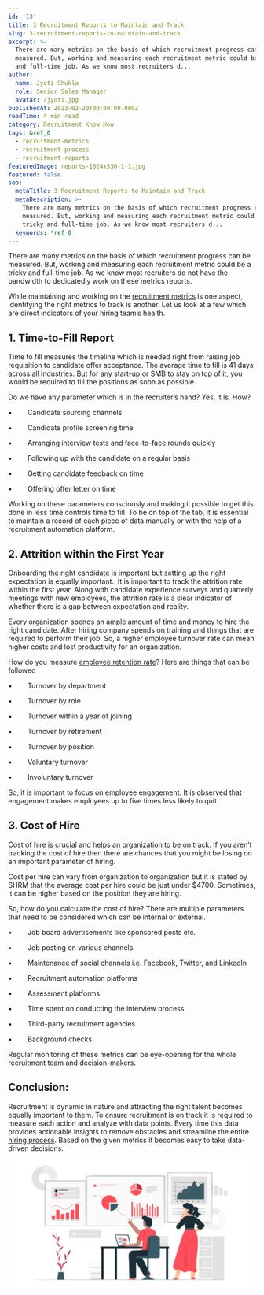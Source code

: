 ```yaml
---
id: '13'
title: 3 Recruitment Reports to Maintain and Track
slug: 3-recruitment-reports-to-maintain-and-track
excerpt: >-
  There are many metrics on the basis of which recruitment progress can be
  measured. But, working and measuring each recruitment metric could be a tricky
  and full-time job. As we know most recruiters d...
author:
  name: Jyoti Shukla
  role: Senior Sales Manager
  avatar: /jyoti.jpg
publishedAt: 2023-02-20T00:00:00.000Z
readTime: 4 min read
category: Recruitment Know How
tags: &ref_0
  - recruitment-metrics
  - recruitment-process
  - recruitment-reports
featuredImage: reports-1024x536-1-1.jpg
featured: false
seo:
  metaTitle: 3 Recruitment Reports to Maintain and Track
  metaDescription: >-
    There are many metrics on the basis of which recruitment progress can be
    measured. But, working and measuring each recruitment metric could be a
    tricky and full-time job. As we know most recruiters d...
  keywords: *ref_0
---
```


There are many metrics on the basis of which recruitment progress can be measured. But, working and measuring each recruitment metric could be a tricky and full-time job. As we know most recruiters do not have the bandwidth to dedicatedly work on these metrics reports.

While maintaining and working on the [recruitment metrics](https://www.thetalentpool.ai/blogs/recruitment-metrics/) is one aspect, identifying the right metrics to track is another. Let us look at a few which are direct indicators of your hiring team’s health.

## **1\. Time-to-Fill Report**

Time to fill measures the timeline which is needed right from raising job requisition to candidate offer acceptance. The average time to fill is 41 days across all industries. But for any start-up or SMB to stay on top of it, you would be required to fill the positions as soon as possible.

Do we have any parameter which is in the recruiter’s hand? Yes, it is. How?

•        Candidate sourcing channels

•        Candidate profile screening time

•        Arranging interview tests and face-to-face rounds quickly

•        Following up with the candidate on a regular basis

•        Getting candidate feedback on time

•        Offering offer letter on time

Working on these parameters consciously and making it possible to get this done in less time controls time to fill. To be on top of the tab, it is essential to maintain a record of each piece of data manually or with the help of a recruitment automation platform.

## **2**. **Attrition within the First Year**

Onboarding the right candidate is important but setting up the right expectation is equally important.  It is important to track the attrition rate within the first year. Along with candidate experience surveys and quarterly meetings with new employees, the attrition rate is a clear indicator of whether there is a gap between expectation and reality.

Every organization spends an ample amount of time and money to hire the right candidate. After hiring company spends on training and things that are required to perform their job. So, a higher employee turnover rate can mean higher costs and lost productivity for an organization.

How do you measure [employee retention rate](https://www.linkedin.com/business/talent/blog/employee-retention)? Here are things that can be followed

•        Turnover by department

•        Turnover by role

•        Turnover within a year of joining

•        Turnover by retirement

•        Turnover by position

•        Voluntary turnover

•        Involuntary turnover

So, it is important to focus on employee engagement. It is observed that engagement makes employees up to five times less likely to quit.

## 3\. **Cost of Hire**

Cost of hire is crucial and helps an organization to be on track. If you aren’t tracking the cost of hire then there are chances that you might be losing on an important parameter of hiring.

Cost per hire can vary from organization to organization but it is stated by SHRM that the average cost per hire could be just under $4700. Sometimes, it can be higher based on the position they are hiring.

So, how do you calculate the cost of hire? There are multiple parameters that need to be considered which can be internal or external.

•        Job board advertisements like sponsored posts etc.

•        Job posting on various channels

•        Maintenance of social channels i.e. Facebook, Twitter, and LinkedIn

•        Recruitment automation platforms

•        Assessment platforms  

•        Time spent on conducting the interview process

•        Third-party recruitment agencies

•        Background checks

Regular monitoring of these metrics can be eye-opening for the whole recruitment team and decision-makers.

## **Conclusion:** 

Recruitment is dynamic in nature and attracting the right talent becomes equally important to them. To ensure recruitment is on track it is required to measure each action and analyze with data points. Every time this data provides actionable insights to remove obstacles and streamline the entire [hiring process](https://www.thetalentpool.ai/). Based on the given metrics it becomes easy to take data-driven decisions.

![reports](images/reports-1024x536-1-1.jpg)
